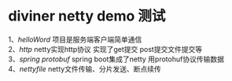 # diviner  netty demo 测试  
1、*helloWord*         项目是服务端客户端简单通信  
2、*http*              netty实现http协议 实现了get提交  post提交文件提交等  
3、*spring protobuf*   spring boot集成了netty 用protohuf协议传输数据  
4、*nettyfile*         netty文件传输、分片发送、断点续传             



